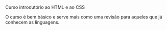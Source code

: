 Curso introdutório ao HTML e ao CSS

O curso é bem básico e serve mais como uma revisão para aqueles que já conhecem as linguagens.
